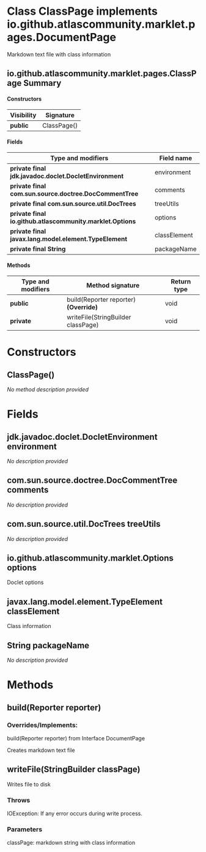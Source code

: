 Class ClassPage implements io.github.atlascommunity.marklet.pages.DocumentPage
==============================================================================
Markdown text file with class information

io.github.atlascommunity.marklet.pages.ClassPage Summary
-------
#### Constructors
| Visibility | Signature   |
| ---------- | ----------- |
| **public** | ClassPage() |
#### Fields
| Type and modifiers                                         | Field name   |
| ---------------------------------------------------------- | ------------ |
| **private final jdk.javadoc.doclet.DocletEnvironment**     | environment  |
| **private final com.sun.source.doctree.DocCommentTree**    | comments     |
| **private final com.sun.source.util.DocTrees**             | treeUtils    |
| **private final io.github.atlascommunity.marklet.Options** | options      |
| **private final javax.lang.model.element.TypeElement**     | classElement |
| **private final String**                                   | packageName  |
#### Methods
| Type and modifiers | Method signature                        | Return type |
| ------------------ | --------------------------------------- | ----------- |
| **public**         | build(Reporter reporter) **(Override)** | void        |
| **private**        | writeFile(StringBuilder classPage)      | void        |

Constructors
============
ClassPage()
-----------
*No method description provided*



Fields
======
jdk.javadoc.doclet.DocletEnvironment environment
------------------------------------------------
*No description provided*


com.sun.source.doctree.DocCommentTree comments
----------------------------------------------
*No description provided*


com.sun.source.util.DocTrees treeUtils
--------------------------------------
*No description provided*


io.github.atlascommunity.marklet.Options options
------------------------------------------------
Doclet options


javax.lang.model.element.TypeElement classElement
-------------------------------------------------
Class information


String packageName
----------------------------
*No description provided*



Methods
=======
build(Reporter reporter)
------------------------
### Overrides/Implements:
build(Reporter reporter) from Interface DocumentPage

Creates markdown text file


writeFile(StringBuilder classPage)
----------------------------------
Writes file to disk

### Throws

IOException: If any error occurs during write process.

### Parameters

classPage: markdown string with class information



